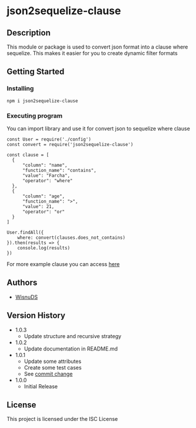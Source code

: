 # json2sequelize-clause


## Description

This module or package is used to convert json format into a clause where sequelize. This makes it easier for you to create dynamic filter formats

## Getting Started

### Installing

```
npm i json2sequelize-clause
```

### Executing program

You can import library and use it for convert json to sequelize where clause
```
const User = require('./config')
const convert = require('json2sequelize-clause')

const clause = [
  {
      "column": "name",
      "function_name": "contains",
      "value": "Farcha",
      "operator": "where"
  },
  {
      "column": "age",
      "function_name": ">",
      "value": 21,
      "operator": "or"
  }
]

User.findAll({
    where: convert(clauses.does_not_contains)
}).then(results => {
    console.log(results)
})
```

For more example clause you can access [here](https://github.com/WisnuDS/json2sequelize-clause/blob/master/test/clauses.json) 

## Authors

* [WisnuDS](https://www.instagram.com/wisnuds__/)

## Version History
* 1.0.3
  * Update structure and recursive strategy
* 1.0.2
    * Update documentation in README.md
* 1.0.1
    * Update some attributes
    * Create some test cases
    * See [commit change](https://github.com/WisnuDS/json2sequelize-clause/commit/d81055e82d583d49047695c9d49b25e588563d8d)
* 1.0.0
    * Initial Release

## License

This project is licensed under the ISC License

